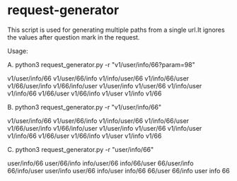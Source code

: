 # request-generator

This script is used for generating multiple paths from a single url.It ignores the values after question mark in the request.

Usage:

A. python3 request_generator.py -r "v1/user/info/66?param=98"

v1/user/info/66
v1/user/66/info
v1/info/user/66
v1/info/66/user
v1/66/user/info
v1/66/info/user
v1/user/info
v1/user/66
v1/info/user
v1/info/66
v1/66/user
v1/66/info
v1/user
v1/info
v1/66

B. python3 request_generator.py -r "v1/user/info/66"         

v1/user/info/66
v1/user/66/info
v1/info/user/66
v1/info/66/user
v1/66/user/info
v1/66/info/user
v1/user/info
v1/user/66
v1/info/user
v1/info/66
v1/66/user
v1/66/info
v1/user
v1/info
v1/66

C. python3 request_generator.py -r "user/info/66" 

user/info/66
user/66/info
info/user/66
info/66/user
66/user/info
66/info/user
user/info
user/66
info/user
info/66
66/user
66/info
user
info
66

